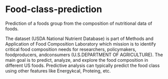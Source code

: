 # Food-class-prediction
Prediction of a foods group from the composition of nutritional data of foods.


The dataset (USDA National Nutrient Database) is part of Methods and Application of Food Composition
Laboratory which mission is to identify critical food composition needs for researchers, policymakers, 
foodproducers, andconsumers (U.S.DEPARTMENT OF AGRICULTURE). The main goal is to predict, analyze, and explore
the food composition in different US foods. Predictive analysis can typically predict the food class using other features like Energykcal, Proteing, etc.

